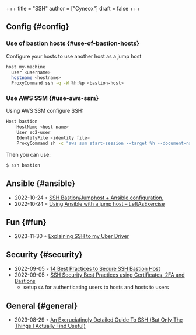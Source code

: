 +++
title = "SSH"
author = ["Cyneox"]
draft = false
+++

## Config {#config}


### Use of bastion hosts {#use-of-bastion-hosts}

Configure your hosts to use another host as a jump host

```sh
host my-machine
  user <username>
  hostname <hostname>
  ProxyCommand ssh -q -W %h:%p <bastion-host>
```


### Use AWS SSM {#use-aws-ssm}

Using AWS SSM configure SSH:

```sh
Host bastion
    HostName <host name>
    User ec2-user
    IdentityFile <identity file>
    ProxyCommand sh -c "aws ssm start-session --target %h --document-name AWS-StartSSHSession --parameters 'portNumber=%p'"
```

Then you can use:

```sh
$ ssh bastion
```


## Ansible {#ansible}

-   2022-10-24 ◦ [SSH Bastion/Jumphost + Ansible configuration.](https://blog.keyboardinterrupt.com/ansible-jumphost/)
-   2022-10-24 ◦ [Using Ansible with a jump host – LeftAsExercise](https://leftasexercise.com/2019/12/23/using-ansible-with-a-jump-host/)


## Fun {#fun}

-   2023-11-30 ◦ [Explaining SSH to my Uber Driver](https://dev.to/therubberduckiee/explaining-ssh-to-my-uber-driver-38a)


## Security {#security}

-   2022-09-05 ◦ [14 Best Practices to Secure SSH Bastion Host](https://goteleport.com/blog/security-hardening-ssh-bastion-best-practices/)
-   2022-09-05 ◦ [SSH Security Best Practices using Certificates, 2FA and Bastions](https://goteleport.com/blog/how-to-ssh-properly/)
    -   setup `CA` for authenticating users to hosts and hosts to users


## General {#general}

-   2023-08-29 ◦ [An Excruciatingly Detailed Guide To SSH (But Only The Things I Actually Find Useful)](https://grahamhelton.com/blog/ssh-cheatsheet/)
